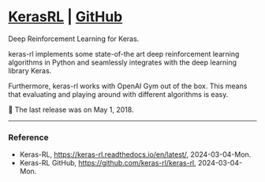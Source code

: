 # [KerasRL](https://keras-rl.readthedocs.io/en/latest/) | [GitHub](https://github.com/keras-rl/keras-rl)

Deep Reinforcement Learning for Keras.

keras-rl implements some state-of-the art deep reinforcement learning algorithms in Python and seamlessly integrates with the deep learning library Keras.

Furthermore, keras-rl works with OpenAI Gym out of the box. This means that evaluating and playing around with different algorithms is easy.

:construction: The last release was on May 1, 2018.

---

### Reference
- Keras-RL, https://keras-rl.readthedocs.io/en/latest/, 2024-03-04-Mon.
- Keras-RL GitHub, https://github.com/keras-rl/keras-rl, 2024-03-04-Mon.
